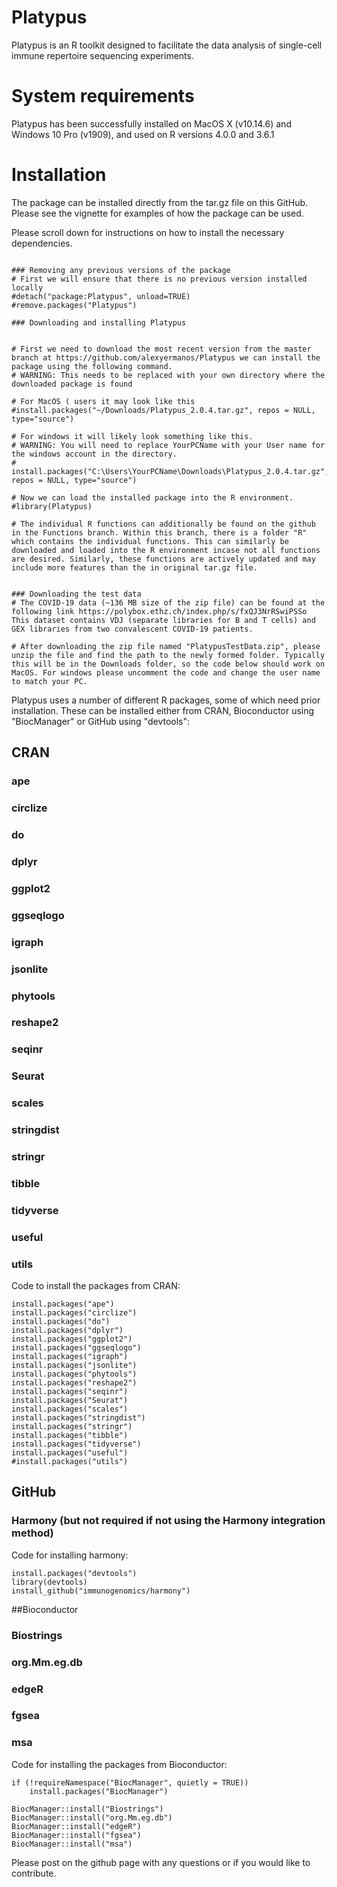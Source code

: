 
# Platypus

Platypus is an R toolkit designed to facilitate the data analysis of single-cell immune repertoire sequencing experiments. 

# System requirements

Platypus has been successfully installed on MacOS X (v10.14.6) and Windows 10 Pro (v1909), and used on R versions 4.0.0 and 3.6.1

# Installation

The package can be installed directly from the tar.gz file on this GitHub. Please see the vignette for examples of how the package can be used. 

Please scroll down for instructions on how to install the necessary dependencies. 

```{r}

### Removing any previous versions of the package
# First we will ensure that there is no previous version installed locally
#detach("package:Platypus", unload=TRUE)
#remove.packages("Platypus")

### Downloading and installing Platypus


# First we need to download the most recent version from the master branch at https://github.com/alexyermanos/Platypus we can install the package using the following command. 
# WARNING: This needs to be replaced with your own directory where the downloaded package is found

# For MacOS ( users it may look like this
#install.packages("~/Downloads/Platypus_2.0.4.tar.gz", repos = NULL, type="source")

# For windows it will likely look something like this. 
# WARNING: You will need to replace YourPCName with your User name for the windows account in the directory. 
# install.packages("C:\Users\YourPCName\Downloads\Platypus_2.0.4.tar.gz", repos = NULL, type="source")

# Now we can load the installed package into the R environment. 
#library(Platypus)

# The individual R functions can additionally be found on the github in the Functions branch. Within this branch, there is a folder "R" which contains the individual functions. This can similarly be downloaded and loaded into the R environment incase not all functions are desired. Similarly, these functions are actively updated and may include more features than the in original tar.gz file. 


### Downloading the test data
# The COVID-19 data (~136 MB size of the zip file) can be found at the following link https://polybox.ethz.ch/index.php/s/fxQJ3NrRSwiPSSo This dataset contains VDJ (separate libraries for B and T cells) and GEX libraries from two convalescent COVID-19 patients.

# After downloading the zip file named "PlatypusTestData.zip", please unzip the file and find the path to the newly formed folder. Typically this will be in the Downloads folder, so the code below should work on MacOS. For windows please uncomment the code and change the user name to match your PC.

```


Platypus uses a number of different R packages, some of which need prior installation. These can be installed either from CRAN, Bioconductor using "BiocManager" or GitHub using "devtools":


## CRAN

### ape  
### circlize
### do
### dplyr
### ggplot2
### ggseqlogo
### igraph
### jsonlite
### phytools 
### reshape2
### seqinr
### Seurat
### scales
### stringdist
### stringr
### tibble
### tidyverse
### useful 
### utils 

Code to install the packages from CRAN:
```{r}
install.packages("ape")
install.packages("circlize")
install.packages("do")
install.packages("dplyr")
install.packages("ggplot2")
install.packages("ggseqlogo")
install.packages("igraph")
install.packages("jsonlite")
install.packages("phytools")
install.packages("reshape2")
install.packages("seqinr")
install.packages("Seurat")
install.packages("scales")
install.packages("stringdist")
install.packages("stringr")
install.packages("tibble")
install.packages("tidyverse")
install.packages("useful")
#install.packages("utils")
```

## GitHub

### Harmony (but not required if not using the Harmony integration method)

Code for installing harmony:
```{r}
install.packages("devtools")
library(devtools)
install_github("immunogenomics/harmony")
```


##Bioconductor

### Biostrings  
### org.Mm.eg.db 
### edgeR
### fgsea
### msa 

Code for installing the packages from Bioconductor:
```{r}
if (!requireNamespace("BiocManager", quietly = TRUE))
    install.packages("BiocManager")
    
BiocManager::install("Biostrings")
BiocManager::install("org.Mm.eg.db")
BiocManager::install("edgeR")
BiocManager::install("fgsea")
BiocManager::install("msa")
```


Please post on the github page with any questions or if you would like to contribute.

